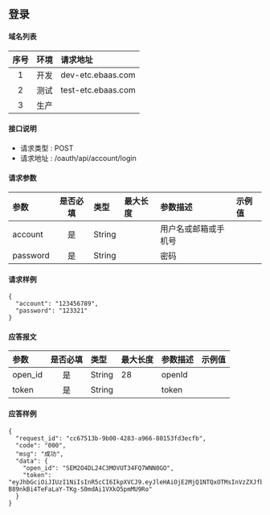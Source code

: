 ## 登录

#### 域名列表

| 序号  | 环境  | 请求地址           |
| :---: | :---: | :----------------- |
|   1   | 开发  | dev-etc.ebaas.com  |
|   2   | 测试  | test-etc.ebaas.com |
|   3   | 生产  |                    |

#### 接口说明

* 请求类型 : POST
* 请求地址 : /oauth/api/account/login



#### 请求参数
| 参数     | 是否必填 | 类型   | 最大长度 | 参数描述             | 示例值 |
| :------- | :------: | :----- | :------- | :------------------- | :----- |
| account  |    是    | String |          | 用户名或邮箱或手机号 |        |
| password |    是    | String |          | 密码                 |        |

#### 请求样例

```
{
  "account": "123456789",
  "password": "123321"
}
```

#### 应答报文

| 参数    | 是否必填 | 类型   | 最大长度 | 参数描述 | 示例值 |
| :------ | :------: | :----- | :------- | :------- | :----- |
| open_id |    是    | String | 28       | openId   |        |
| token   |    是    | String |          | token    |        |

#### 应答样例

```
{
  "request_id": "cc67513b-9b00-4283-a966-80153fd3ecfb",
  "code": "000",
  "msg": "成功",
  "data": {
    "open_id": "SEM2O4DL24C3MOVUT34FQ7WNN0GO",
    "token": "eyJhbGciOiJIUzI1NiIsInR5cCI6IkpXVCJ9.eyJleHAiOjE2MjQ1NTQxOTMsInVzZXJfbmFtZSI6IjI1NDkzMTI1MiIsImF1dGhvcml0aWVzIjpbIlJPTEVfQURNSU4iXSwianRpIjoiMDEyNzUzZTMtYTFhZS00Yjk5LWE3YzAtMTJmYjFkNDBiZjcxIiwiY2xpZW50X2lkIjoiYWNjb3VudCIsInNjb3BlIjpbImFsbCJdfQ.KsE-B89nkBi4TeFaLaY-TKg-S0mdAi1VXkO5pmMU9Ro"
  }
}

```
